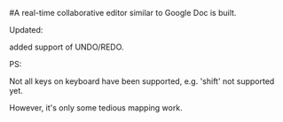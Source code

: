 
#A real-time collaborative editor similar to Google Doc is built.


Updated: 

added support of UNDO/REDO.


PS:

Not all keys on keyboard have been supported, e.g. 'shift' not supported yet.

However, it's only some tedious mapping work.
